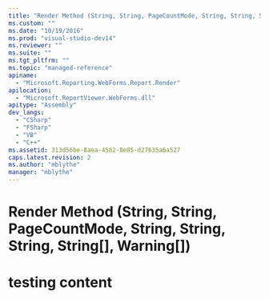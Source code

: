 ```yaml
---
title: "Render Method (String, String, PageCountMode, String, String, String, String[], Warning[])"
ms.custom: ""
ms.date: "10/19/2016"
ms.prod: "visual-studio-dev14"
ms.reviewer: ""
ms.suite: ""
ms.tgt_pltfrm: ""
ms.topic: "managed-reference"
apiname: 
  - "Microsoft.Reporting.WebForms.Report.Render"
apilocation: 
  - "Microsoft.ReportViewer.WebForms.dll"
apitype: "Assembly"
dev_langs: 
  - "CSharp"
  - "FSharp"
  - "VB"
  - "C++"
ms.assetid: 313d56be-8aea-4582-8e85-d27635a6a527
caps.latest.revision: 2
ms.author: "mblythe"
manager: "mblythe"
---
```

# Render Method (String, String, PageCountMode, String, String, String, String[], Warning[])
# testing content